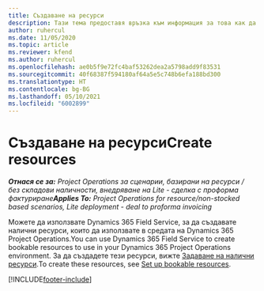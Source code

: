 ```yaml
---
title: Създаване на ресурси
description: Тази тема предоставя връзка към информация за това как да създавате налични ресурси.
author: ruhercul
ms.date: 11/05/2020
ms.topic: article
ms.reviewer: kfend
ms.author: ruhercul
ms.openlocfilehash: ae0b5f9e72fc4baf53262dea2a5798add9f83531
ms.sourcegitcommit: 40f68387f594180af64a5e5c748b6efa188bd300
ms.translationtype: HT
ms.contentlocale: bg-BG
ms.lasthandoff: 05/10/2021
ms.locfileid: "6002899"
---
```

# <a name="create-resources"></a><span data-ttu-id="d8555-103">Създаване на ресурси</span><span class="sxs-lookup"><span data-stu-id="d8555-103">Create resources</span></span>

<span data-ttu-id="d8555-104">_**Отнася се за:** Project Operations за сценарии, базирани на ресурси / без складови наличности, внедряване на Lite - сделка с проформа фактуриране_</span><span class="sxs-lookup"><span data-stu-id="d8555-104">_**Applies To:** Project Operations for resource/non-stocked based scenarios, Lite deployment - deal to proforma invoicing_</span></span>

<span data-ttu-id="d8555-105">Можете да използвате Dynamics 365 Field Service, за да създавате налични ресурси, които да използвате в средата на Dynamics 365 Project Operations.</span><span class="sxs-lookup"><span data-stu-id="d8555-105">You can use Dynamics 365 Field Service to create bookable resources to use in your Dynamics 365 Project Operations environment.</span></span> <span data-ttu-id="d8555-106">За да създадете тези ресурси, вижте [Задаване на налични ресурси](/dynamics365/field-service/set-up-bookable-resources).</span><span class="sxs-lookup"><span data-stu-id="d8555-106">To create these resources, see [Set up bookable resources](/dynamics365/field-service/set-up-bookable-resources).</span></span>


[!INCLUDE[footer-include](../includes/footer-banner.md)]
